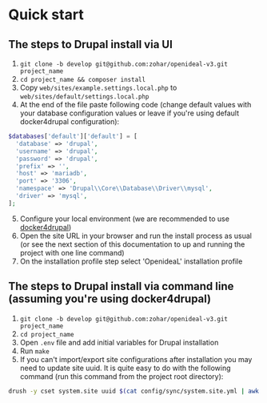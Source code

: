# Quick start

## The steps to Drupal install via UI
1. `git clone -b develop git@github.com:zohar/openideal-v3.git project_name`
2. `cd project_name && composer install`
3. Copy `web/sites/example.settings.local.php` to `web/sites/default/settings.local.php`
4. At the end of the file paste following code (change default values with your database configuration values or leave if you're using default docker4drupal configuration):
```php
$databases['default']['default'] = [
  'database' => 'drupal',
  'username' => 'drupal',
  'password' => 'drupal',
  'prefix' => '',
  'host' => 'mariadb',
  'port' => '3306',
  'namespace' => 'Drupal\\Core\\Database\\Driver\\mysql',
  'driver' => 'mysql',
];
```
5. Configure your local environment (we are recommended to use [docker4drupal](https://github.com/wodby/docker4drupal))
6. Open the site URL in your browser and run the install process as usual (or see the next section of this documentation to up and running the project with one line command)
7. On the installation profile step select 'OpenideaL' installation profile

## The steps to Drupal install via command line (assuming you're using docker4drupal)
1. `git clone -b develop git@github.com:zohar/openideal-v3.git project_name`
2. `cd project_name`
3. Open `.env` file and add initial variables for Drupal installation
4. Run `make`
5. If you can't import/export site configurations after installation you may need to update site uuid.
It is quite easy to do with the following command (run this command from the project root directory):
```bash
drush -y cset system.site uuid $(cat config/sync/system.site.yml | awk '/uuid/ { print $2 }')
```

